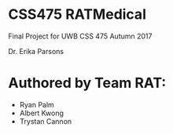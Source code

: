 # CSS475 RATMedical
Final Project for UWB CSS 475 Autumn 2017

Dr. Erika Parsons

# Authored by Team RAT:
 * Ryan Palm
 * Albert Kwong
 * Trystan Cannon
